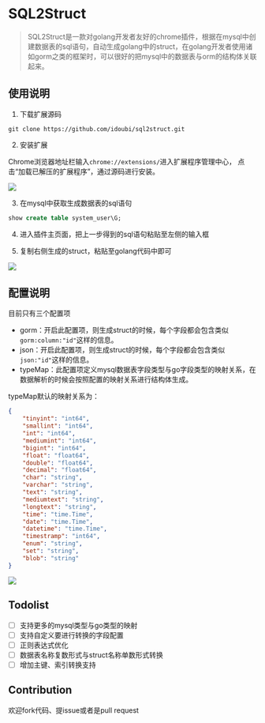 # SQL2Struct

> SQL2Struct是一款对golang开发者友好的chrome插件，根据在mysql中创建数据表的sql语句，自动生成golang中的struct，在golang开发者使用诸如gorm之类的框架时，可以很好的把mysql中的数据表与orm的结构体关联起来。

## 使用说明

1. 下载扩展源码

```shell
git clone https://github.com/idoubi/sql2struct.git
```

2. 安装扩展

Chrome浏览器地址栏输入`chrome://extensions/`进入扩展程序管理中心，
点击“加载已解压的扩展程序”，通过源码进行安装。

![](http://blogcdn.idoustudio.com/sql2struct1.png)

3. 在mysql中获取生成数据表的sql语句

```sql
show create table system_user\G;
```

4. 进入插件主页面，把上一步得到的sql语句粘贴至左侧的输入框

5. 复制右侧生成的struct，粘贴至golang代码中即可

![](http://blogcdn.idoustudio.com/sql2struct2.png)

## 配置说明

目前只有三个配置项

- gorm：开启此配置项，则生成struct的时候，每个字段都会包含类似`gorm:column:"id"`这样的信息。
- json：开启此配置项，则生成struct的时候，每个字段都会包含类似`json:"id"`这样的信息。
- typeMap：此配置项定义mysql数据表字段类型与go字段类型的映射关系，在数据解析的时候会按照配置的映射关系进行结构体生成。

typeMap默认的映射关系为：

```json
{
    "tinyint": "int64",
    "smallint": "int64",
    "int": "int64",
    "mediumint": "int64",
    "bigint": "int64",
    "float": "float64",
    "double": "float64",
    "decimal": "float64",
    "char": "string",
    "varchar": "string",
    "text": "string",
    "mediumtext": "string",
    "longtext": "string",
    "time": "time.Time",
    "date": "time.Time",
    "datetime": "time.Time",
    "timestramp": "int64",
    "enum": "string",
    "set": "string",
    "blob": "string"
}
```

![](http://qiniu.idoubi.cc/options)

## Todolist

- [ ] 支持更多的mysql类型与go类型的映射
- [ ] 支持自定义要进行转换的字段配置
- [ ] 正则表达式优化
- [ ] 数据表名称复数形式与struct名称单数形式转换
- [ ] 增加主键、索引转换支持

## Contribution

欢迎fork代码、提issue或者是pull request

